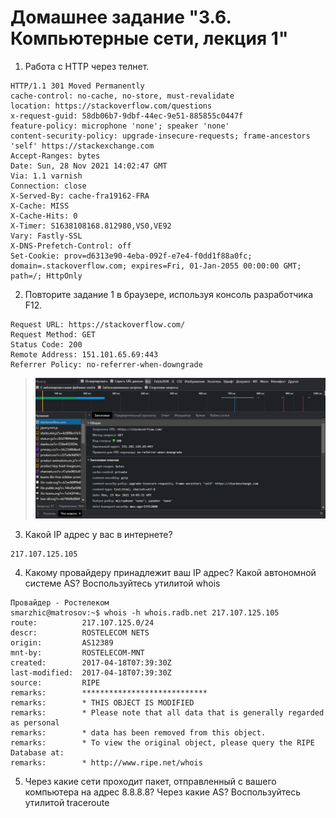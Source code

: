 # Домашнее задание "3.6. Компьютерные сети, лекция 1"
1. Работа c HTTP через телнет.
```
HTTP/1.1 301 Moved Permanently
cache-control: no-cache, no-store, must-revalidate
location: https://stackoverflow.com/questions
x-request-guid: 58db06b7-9dbf-44ec-9e51-885855c0447f
feature-policy: microphone 'none'; speaker 'none'
content-security-policy: upgrade-insecure-requests; frame-ancestors 'self' https://stackexchange.com
Accept-Ranges: bytes
Date: Sun, 28 Nov 2021 14:02:47 GMT
Via: 1.1 varnish
Connection: close
X-Served-By: cache-fra19162-FRA
X-Cache: MISS
X-Cache-Hits: 0
X-Timer: S1638108168.812980,VS0,VE92
Vary: Fastly-SSL
X-DNS-Prefetch-Control: off
Set-Cookie: prov=d6313e90-4eba-092f-e7e4-f0dd1f88a0fc; domain=.stackoverflow.com; expires=Fri, 01-Jan-2055 00:00:00 GMT; path=/; HttpOnly
```
2. Повторите задание 1 в браузере, используя консоль разработчика F12.
```
Request URL: https://stackoverflow.com/
Request Method: GET
Status Code: 200 
Remote Address: 151.101.65.69:443
Referrer Policy: no-referrer-when-downgrade
```
>![PID 1](https://github.com/Smarzhic/netology/blob/main/03-sysadmin-06-net/2.JPG)
3. Какой IP адрес у вас в интернете?
```
217.107.125.105
```
4. Какому провайдеру принадлежит ваш IP адрес? Какой автономной системе AS? Воспользуйтесь утилитой whois  
```
Провайдер - Ростелеком
smarzhic@matrosov:~$ whois -h whois.radb.net 217.107.125.105
route:          217.107.125.0/24
descr:          ROSTELECOM NETS
origin:         AS12389
mnt-by:         ROSTELECOM-MNT
created:        2017-04-18T07:39:30Z
last-modified:  2017-04-18T07:39:30Z
source:         RIPE
remarks:        ****************************
remarks:        * THIS OBJECT IS MODIFIED
remarks:        * Please note that all data that is generally regarded as personal
remarks:        * data has been removed from this object.
remarks:        * To view the original object, please query the RIPE Database at:
remarks:        * http://www.ripe.net/whois
```
5. Через какие сети проходит пакет, отправленный с вашего компьютера на адрес 8.8.8.8? Через какие AS? Воспользуйтесь утилитой traceroute
